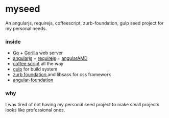 #  myseed

An angularjs, requirejs, coffeescript, zurb-foundation, gulp  seed project for my personal needs.

### inside

*  [Go](http://golang.com) + [Gorilla](http://www.gorillatoolkit.org/) web server
*  [angularjs](https://angularjs.org/) + [requirejs](http://requirejs.org/) = [angularAMD](http://marcoslin.github.io/angularAMD)
*  [coffee script](http://coffeescript.org/) all the way
*  [gulp](http://gulpjs.com/) for build system
*  [zurb foundation ](http://foundation.zurb.com/) and libsass for css framework
*  [angular-foundation](http://pineconellc.github.io/angular-foundation/)

### why

I was tired of not having my personal seed project to make small projects looks like professional ones.
